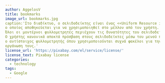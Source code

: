 ```yaml
---
author: AggelosV
title: bookmarks
image_url: bookmarks.jpg
caption:'Στο διαδίκτυο, ο σελιδοδείκτης είναι ένας <<Uniform Resource identifier>> (URI)
ο οποίος αποθηκεύεται για να χρησιμοποιηθεί στο μέλλον από τον χρήστη.
Όλοι οι μοντέρνοι φυλλομετρητές περιέχουν τις δυνατότητες του σελιδοδείκτη.
Ο χρήστης κανονικά αποκτά πρόσβαση στους σελιδοδείκτες μέσω του μενού που παρέχει
ο αντίστοιχος φυλλομετρητής όπου χρησιμοποιούνται συχνά φακέλοι για την
οργάνωση τους.'
license_url: 'https://pixabay.com/el/service/license/'
license_text: Pixabay license
categories:
  - technology
tags:
  - Google
---
```


